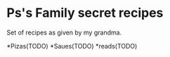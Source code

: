 # Ps's Family secret recipes

Set of recipes as given by my grandma.

*Pizas(TODO)
*Saues(TODO)
*reads(TODO)